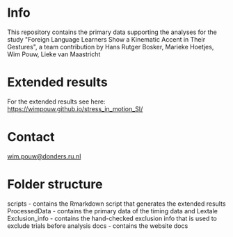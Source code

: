 # Info
This repository contains the primary data supporting the analyses for the study "Foreign Language Learners Show a Kinematic Accent in Their Gestures", a team contribution by Hans Rutger Bosker, Marieke Hoetjes, Wim Pouw, Lieke van Maastricht
 
# Extended results
For the extended results see here: https://wimpouw.github.io/stress_in_motion_SI/

# Contact
wim.pouw@donders.ru.nl

# Folder structure
scripts - contains the Rmarkdown script that generates the extended results
ProcessedData - contains the primary data of the timing data and Lextale
Exclusion_info - contains the hand-checked exclusion info that is used to exclude trials before analysis
docs - contains the website docs
